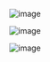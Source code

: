 ![image](https://user-images.githubusercontent.com/97504900/207774119-e90b2b8e-6620-49a3-943f-32d676ff549d.png)

![image](https://user-images.githubusercontent.com/97504900/207774268-19e7128e-e058-4c0b-a032-df059858f40e.png)

![image](https://user-images.githubusercontent.com/97504900/207774205-b1ec2dee-df33-4ec5-acc7-55667d8e81ec.png)
